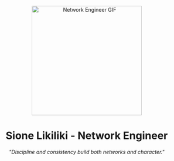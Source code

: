 <!-- Simple Professional GitHub Profile README -->
<div align="center">
  
  <p align="center"><img src="https://media1.giphy.com/media/v1.Y2lkPTc5MGI3NjExNncxenF0N3E0MHJqeGZ6dGMzZWRucDV1N3dtb204dDQxdzYzNmN2ZSZlcD12MV9pbnRlcm5hbF9naWZfYnlfaWQmY3Q9Zw/fV0oSDsZ4UgdW/giphy.gif" width="300" alt="Network Engineer GIF"/></p>

  #       **Sione Likiliki - Network Engineer**
<div align="center">

*"Discipline and consistency build both networks and character."*

</div>

</div>
